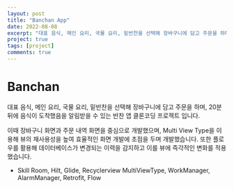 ```yaml
---
layout: post
title: "Banchan App"
date: 2022-08-08
excerpt: "대표 음식, 메인 요리, 국물 요리, 밑반찬을 선택해 장바구니에 담고 주문을 하며, 20분 뒤에 음식이 도착했음을 알림받을 수 있는 반찬 앱 클론코딩 프로젝트"
project: true
tags: [project]
comments: true
---
```


# Banchan
대표 음식, 메인 요리, 국물 요리, 밑반찬을 선택해 장바구니에 담고 주문을 하며, 20분 뒤에 음식이 도착했음을 알림받을 수 있는 반찬 앱 클론코딩 프로젝트 입니다.

이때 장바구니 화면과 주문 내역 화면을 중심으로 개발했으며, Multi View Type을 이용해 뷰의 재사용성을 높여 효율적인 화면 개발에 초점을 두며 개발했습니다. 또한 플로우를 활용해 데이터베이스가 변경되는 이력을 감지하고 이를 뷰에 즉각적인 변화를 적용했습니다.

- Skill
Room, Hilt, Glide, Recyclerview MultiViewType, WorkManager, AlarmManager, Retrofit, Flow
